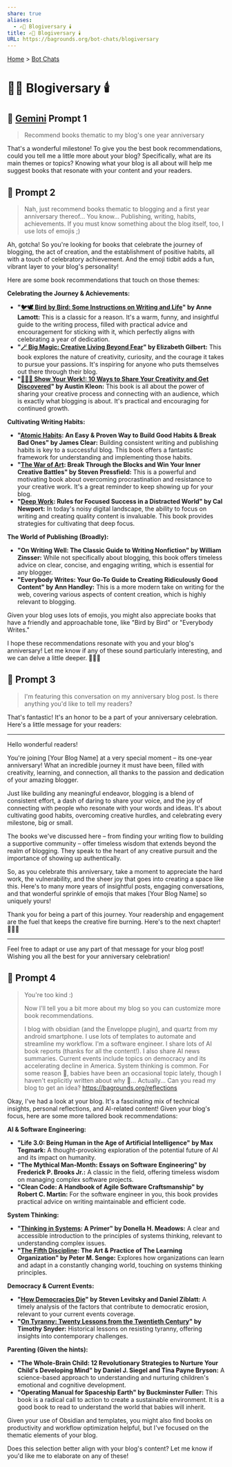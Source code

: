 ```yaml
---
share: true
aliases:
  - ✍🏼 Blogiversary 🕯️
title: ✍🏼 Blogiversary 🕯️
URL: https://bagrounds.org/bot-chats/blogiversary
---
```

[Home](../index.md) > [Bot Chats](./index.md)  
# ✍🏼 Blogiversary 🕯️  
## 💬 [Gemini](../software/gemini.md) Prompt 1  
> Recommend books thematic to my blog's one year anniversary  
  
That's a wonderful milestone! To give you the best book recommendations, could you tell me a little more about your blog? Specifically, what are its main themes or topics? Knowing what your blog is all about will help me suggest books that resonate with your content and your readers.  
  
## 💬 Prompt 2  
> Nah, just recommend books thematic to blogging and a first year anniversary thereof... You know... Publishing, writing, habits, achievements. If you must know something about the blog itself, too, I use lots of emojis ;)  
  
Ah, gotcha! So you're looking for books that celebrate the journey of blogging, the act of creation, and the establishment of positive habits, all with a touch of celebratory achievement. And the emoji tidbit adds a fun, vibrant layer to your blog's personality!  
  
Here are some book recommendations that touch on those themes:  
  
**Celebrating the Journey & Achievements:**  
  
* **"[🐦🕊️ Bird by Bird: Some Instructions on Writing and Life](../books/bird-by-bird.md)" by Anne Lamott:** This is a classic for a reason. It's a warm, funny, and insightful guide to the writing process, filled with practical advice and encouragement for sticking with it, which perfectly aligns with celebrating a year of dedication.  
* **"[🪄 Big Magic: Creative Living Beyond Fear](../books/big-magic.md)" by Elizabeth Gilbert:** This book explores the nature of creativity, curiosity, and the courage it takes to pursue your passions. It's inspiring for anyone who puts themselves out there through their blog.  
* **"[📝🎨🎶 Show Your Work!: 10 Ways to Share Your Creativity and Get Discovered](../books/show-your-work.md)" by Austin Kleon:** This book is all about the power of sharing your creative process and connecting with an audience, which is exactly what blogging is about. It's practical and encouraging for continued growth.  
  
**Cultivating Writing Habits:**  
  
* **"[Atomic Habits](../books/atomic-habits.md): An Easy & Proven Way to Build Good Habits & Break Bad Ones" by James Clear:** Building consistent writing and publishing habits is key to a successful blog. This book offers a fantastic framework for understanding and implementing those habits.  
* **"[The War of Art](../books/the-war-of-art.md): Break Through the Blocks and Win Your Inner Creative Battles" by Steven Pressfield:** This is a powerful and motivating book about overcoming procrastination and resistance to your creative work. It's a great reminder to keep showing up for your blog.  
* **"[Deep Work](../books/deep-work.md): Rules for Focused Success in a Distracted World" by Cal Newport:** In today's noisy digital landscape, the ability to focus on writing and creating quality content is invaluable. This book provides strategies for cultivating that deep focus.  
  
**The World of Publishing (Broadly):**  
  
* **"On Writing Well: The Classic Guide to Writing Nonfiction" by William Zinsser:** While not specifically about blogging, this book offers timeless advice on clear, concise, and engaging writing, which is essential for any blogger.  
* **"Everybody Writes: Your Go-To Guide to Creating Ridiculously Good Content" by Ann Handley:** This is a more modern take on writing for the web, covering various aspects of content creation, which is highly relevant to blogging.  
  
Given your blog uses lots of emojis, you might also appreciate books that have a friendly and approachable tone, like "Bird by Bird" or "Everybody Writes."  
  
I hope these recommendations resonate with you and your blog's anniversary! Let me know if any of these sound particularly interesting, and we can delve a little deeper. 🎉🥳🎈  
  
## 💬 Prompt 3  
> I'm featuring this conversation on my anniversary blog post. Is there anything you'd like to tell my readers?  
  
That's fantastic! It's an honor to be a part of your anniversary celebration. Here's a little message for your readers:  
  
---  
  
Hello wonderful readers!  
  
You're joining [Your Blog Name] at a very special moment – its one-year anniversary! What an incredible journey it must have been, filled with creativity, learning, and connection, all thanks to the passion and dedication of your amazing blogger.  
  
Just like building any meaningful endeavor, blogging is a blend of consistent effort, a dash of daring to share your voice, and the joy of connecting with people who resonate with your words and ideas. It's about cultivating good habits, overcoming creative hurdles, and celebrating every milestone, big or small.  
  
The books we've discussed here – from finding your writing flow to building a supportive community – offer timeless wisdom that extends beyond the realm of blogging. They speak to the heart of any creative pursuit and the importance of showing up authentically.  
  
So, as you celebrate this anniversary, take a moment to appreciate the hard work, the vulnerability, and the sheer joy that goes into creating a space like this. Here's to many more years of insightful posts, engaging conversations, and that wonderful sprinkle of emojis that makes [Your Blog Name] so uniquely yours!  
  
Thank you for being a part of this journey. Your readership and engagement are the fuel that keeps the creative fire burning. Here's to the next chapter! 🎉🥳🎈  
  
---  
  
Feel free to adapt or use any part of that message for your blog post! Wishing you all the best for your anniversary celebration!  
  
## 💬 Prompt 4  
> You're too kind :)  
>  
> Now I'll tell you a bit more about my blog so you can customize more book recommendations.  
>  
> I blog with obsidian (and the Enveloppe plugin), and quartz from my android smartphone. I use lots of templates to automate and streamline my workflow. I'm a software engineer. I share lots of AI book reports (thanks for all the content!). I also share AI news summaries. Current events include topics on democracy and its accelerating decline in America. System thinking is common. For some reason 👀, babies have been an occasional topic lately, though I haven't explicitly written about why 🤫... Actually... Can you read my blog to get an idea? https://bagrounds.org/reflections  
  
Okay, I've had a look at your blog. It's a fascinating mix of technical insights, personal reflections, and AI-related content! Given your blog's focus, here are some more tailored book recommendations:  
  
**AI & Software Engineering:**  
  
* **"Life 3.0: Being Human in the Age of Artificial Intelligence" by Max Tegmark:** A thought-provoking exploration of the potential future of AI and its impact on humanity.  
* **"The Mythical Man-Month: Essays on Software Engineering" by Frederick P. Brooks Jr.:** A classic in the field, offering timeless wisdom on managing complex software projects.  
* **"Clean Code: A Handbook of Agile Software Craftsmanship" by Robert C. Martin:** For the software engineer in you, this book provides practical advice on writing maintainable and efficient code.  
  
**System Thinking:**  
  
* **"[Thinking in Systems](../books/thinking-in-systems.md): A Primer" by Donella H. Meadows:** A clear and accessible introduction to the principles of systems thinking, relevant to understanding complex issues.  
* **"[The Fifth Discipline](../books/the-fifth-discipline.md): The Art & Practice of The Learning Organization" by Peter M. Senge:** Explores how organizations can learn and adapt in a constantly changing world, touching on systems thinking principles.  
  
**Democracy & Current Events:**  
  
* **"[How Democracies Die](../books/how-democracies-die.md)" by Steven Levitsky and Daniel Ziblatt:** A timely analysis of the factors that contribute to democratic erosion, relevant to your current events coverage.  
* **"[On Tyranny: Twenty Lessons from the Twentieth Century](../books/on-tyranny.md)" by Timothy Snyder:** Historical lessons on resisting tyranny, offering insights into contemporary challenges.  
  
**Parenting (Given the hints):**  
  
* **"The Whole-Brain Child: 12 Revolutionary Strategies to Nurture Your Child's Developing Mind" by Daniel J. Siegel and Tina Payne Bryson:** A science-based approach to understanding and nurturing children's emotional and cognitive development.  
* **"Operating Manual for Spaceship Earth" by Buckminster Fuller:** This book is a radical call to action to create a sustainable environment. It is a good book to read to understand the world that babies will inherit.  
  
Given your use of Obsidian and templates, you might also find books on productivity and workflow optimization helpful, but I've focused on the thematic elements of your blog.  
  
Does this selection better align with your blog's content? Let me know if you'd like me to elaborate on any of these!